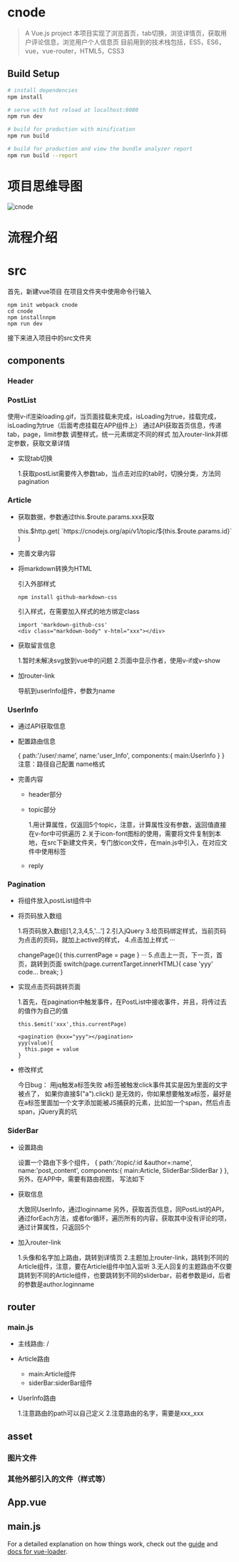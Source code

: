 # cnode
> A Vue.js project
本项目实现了浏览首页，tab切换，浏览详情页，获取用户评论信息，浏览用户个人信息页
目前用到的技术栈包括，ES5，ES6，vue，vue-router，HTML5，CSS3
## Build Setup

``` bash
# install dependencies
npm install

# serve with hot reload at localhost:8080
npm run dev

# build for production with minification
npm run build

# build for production and view the bundle analyzer report
npm run build --report
```
# 项目思维导图
![cnode](cnode.png) 
# 流程介绍
# src

首先，新建vue项目
在项目文件夹中使用命令行输入
```
npm init webpack cnode
cd cnode
npm installnnpm 
npm run dev
```

接下来进入项目中的src文件夹

## components

### Header

### PostList

使用v-if渲染loading.gif，当页面挂载未完成，isLoading为true，挂载完成，isLoading为true（后面考虑挂载在APP组件上）
通过API获取首页信息，传递tab，page，limit参数
调整样式，统一元素绑定不同的样式
加入router-link并绑定参数，获取文章详情

- 实现tab切换

  1.获取postList需要传入参数tab，当点击对应的tab时，切换分类，方法同pagination

### Article

- 获取数据，参数通过this.$route.params.xxx获取

  this.$http.get(
              `https://cnodejs.org/api/v1/topic/${this.$route.params.id}`
            )

- 完善文章内容
- 将markdown转换为HTML

  引入外部样式
  ```
  npm install github-markdown-css
  ```
  引入样式，在需要加入样式的地方绑定class
  ```
  import 'markdown-github-css'
  <div class="markdown-body" v-html="xxx"></div>
  ```

- 获取留言信息

  1.暂时未解决svg放到vue中的问题
  2.页面中显示作者，使用v-if或v-show

- 加router-link

  导航到userInfo组件，参数为name

### UserInfo

- 通过API获取信息
- 配置路由信息

  {
  path:'/user/:name',
  name:'user_Info',
  components:{
    main:UserInfo
  }
  }
  注意：路径自己配置
  name格式

- 完善内容

	- header部分
	- topic部分

	  1.用计算属性，仅返回5个topic，注意，计算属性没有参数，返回值直接在v-for中可供遍历
	  2.关于icon-font图标的使用，需要将文件复制到本地，在src下新建文件夹，专门放icon文件，在main.js中引入，在对应文件中使用标签

	- reply

### Pagination

- 将组件放入postList组件中
- 将页码放入数组

  1.将页码放入数组[1,2,3,4,5,'...']
  2.引入jQuery
  3.给页码绑定样式，当前页码为点击的页码，就加上active的样式，
  4.点击加上样式
  ···
  <div @click="changePage(page)">
  changePage(){
    this.currentPage = page
  }
  ···
  5.点击上一页，下一页，首页，跳转到页面
  switch(page.currentTarget.innerHTML){
    case 'yyy'
    code...
    break;
  }

- 实现点击页码跳转页面

  1.首先，在pagination中触发事件，在PostList中接收事件，并且，将传过去的值作为自己的值
  ```
  this.$emit('xxx',this.currentPage)
  ```
  ```
  <pagination @xxx="yyy"></pagination>
  yyy(value){
    this.page = value
  }
  ```

- 修改样式

  今日bug：
  用jq触发a标签失败
  a标签被触发click事件其实是因为里面的文字被点了，
  如果你直接$("a").click()
  是无效的，你如果想要触发a标签，最好是在a标签里面加一个文字添加能被JS捕获的元素，比如加一个span，然后点击span，jQuery真的坑

### SiderBar

- 设置路由

  设置一个路由下多个组件，
    {
        path:'/topic/:id &author=:name',
        name:'post_content',
        components:{
          main:Article,
          SliderBar:SliderBar
        }
      },
  另外，在APP中，需要有路由视图，
  写法如下
  <router-view name="SliderBar"></router-view>

- 获取信息

  大致同UserInfo，通过loginname
  另外，获取首页信息，同PostList的API，通过forEach方法，或者for循环，遍历所有的内容，获取其中没有评论的项，通过计算属性，只返回5个

- 加入router-link

  1.头像和名字加上路由，跳转到详情页
  2.主题加上router-link，跳转到不同的Article组件，注意，要在Article组件中加入监听
  3.无人回复的主题路由不仅要跳转到不同的Article组件，也要跳转到不同的sliderbar，前者参数是id，后者的参数是author.loginname

## router

### main.js

- 主线路由:   /
- Article路由

	- main:Article组件
	- siderBar:siderBar组件

- UserInfo路由

  1.注意路由的path可以自己定义
  2.注意路由的名字，需要是xxx_xxx

## asset

### 图片文件

### 其他外部引入的文件（样式等）

## App.vue

## main.js


For a detailed explanation on how things work, check out the [guide](http://vuejs-templates.github.io/webpack/) and [docs for vue-loader](http://vuejs.github.io/vue-loader).
